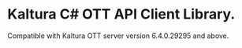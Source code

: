 # Kaltura C# OTT API Client Library.
Compatible with Kaltura OTT server version 6.4.0.29295 and above.
